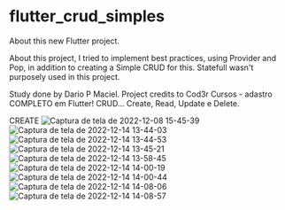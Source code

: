 # flutter_crud_simples

About this new Flutter project.

About this project, I tried to implement best practices, using Provider and Pop, in addition to creating a Simple CRUD for this. 
Statefull wasn't purposely used in this project.

Study done by Dario P Maciel.
Project credits to Cod3r Cursos - adastro COMPLETO em Flutter! CRUD... Create, Read, Update e Delete.

CREATE
![Captura de tela de 2022-12-08 15-45-39](https://user-images.githubusercontent.com/116087297/207657072-58dc6f24-d862-4289-b1f7-747ff872764a.png)
![Captura de tela de 2022-12-14 13-44-03](https://user-images.githubusercontent.com/116087297/207657219-51869fb1-1ad9-4eb7-a702-fd81ef86d61b.png)
![Captura de tela de 2022-12-14 13-44-53](https://user-images.githubusercontent.com/116087297/207657487-95afc76e-4fb5-40ae-a642-951c0c3da1c9.png)
![Captura de tela de 2022-12-14 13-45-21](https://user-images.githubusercontent.com/116087297/207657564-e12f19df-9d90-410e-b567-638e5ccb39fa.png)
![Captura de tela de 2022-12-14 13-58-45](https://user-images.githubusercontent.com/116087297/207659163-9613f0a9-122d-4ab6-97ff-21c95c524a94.png)
![Captura de tela de 2022-12-14 14-00-19](https://user-images.githubusercontent.com/116087297/207659473-c6923234-6a0c-4f99-bd96-e97ef75ca5ef.png)
![Captura de tela de 2022-12-14 14-00-44](https://user-images.githubusercontent.com/116087297/207659552-1a148bd9-cc9b-4d7e-8bad-6207868fe915.png)
![Captura de tela de 2022-12-14 14-08-06](https://user-images.githubusercontent.com/116087297/207661167-7a642560-6272-4fbb-acbe-65308d7b6a04.png)
![Captura de tela de 2022-12-14 14-08-57](https://user-images.githubusercontent.com/116087297/207661279-32be6081-001e-4bfa-ad82-0ab69b9ce6ed.png)





